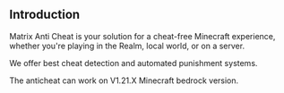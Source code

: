 ## Introduction

Matrix Anti Cheat is your solution for a cheat-free Minecraft experience, whether you're playing in the Realm, local world, or on a server.

We offer best cheat detection and automated punishment systems.

The anticheat can work on V1.21.X Minecraft bedrock version.